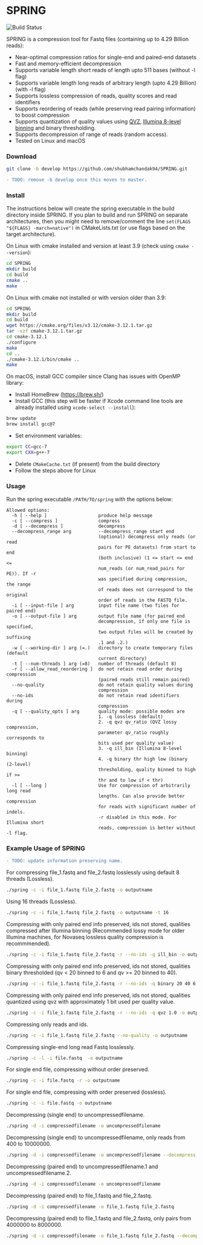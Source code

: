 # SPRING

![Build Status](https://travis-ci.org/shubhamchandak94/Spring.svg?branch=develop)

SPRING is a compression tool for Fastq files (containing up to 4.29 Billion reads):
- Near-optimal compression ratios for single-end and paired-end datasets
- Fast and memory-efficient decompression
- Supports variable length short reads of length upto 511 bases (without -l flag)
- Supports variable length long reads of arbitrary length (upto 4.29 Billion) (with -l flag)
- Supports lossless compression of reads, quality scores and read identifiers
- Supports reordering of reads (while preserving read pairing information) to boost compression
- Supports quantization of quality values using [QVZ](https://github.com/mikelhernaez/qvz/), [Illumina 8-level binning](https://www.illumina.com/documents/products/whitepapers/whitepaper_datacompression.pdf) and binary thresholding.
- Supports decompression of range of reads (random access).
- Tested on Linux and macOS

### Download
```bash
git clone -b develop https://github.com/shubhamchandak94/SPRING.git
```
```diff
- TODO: remove -b develop once this moves to master.
```

### Install
The instructions below will create the spring executable in the build directory inside SPRING. If you plan to build and run SPRING on separate architectures, then you might need to remove/comment the line ```set(FLAGS "${FLAGS} -march=native")``` in CMakeLists.txt (or use flags based on the target architecture).

On Linux with cmake installed and version at least 3.9 (check using ```cmake --version```):
```bash
cd SPRING
mkdir build
cd build
cmake ..
make
```

On Linux with cmake not installed or with version older than 3.9:
```bash
cd SPRING
mkdir build
cd build
wget https://cmake.org/files/v3.12/cmake-3.12.1.tar.gz
tar -xzf cmake-3.12.1.tar.gz
cd cmake-3.12.1
./configure
make
cd ..
./cmake-3.12.1/bin/cmake ..
make
```

On macOS, install GCC compiler since Clang has issues with OpenMP library:
- Install HomeBrew (https://brew.sh/)
- Install GCC (this step will be faster if Xcode command line tools are already installed using ```xcode-select --install```):
```bash
brew update
brew install gcc@7
```
- Set environment variables:
```bash
export CC=gcc-7
export CXX=g++-7
```
- Delete ```CMakeCache.txt``` (if present) from the build directory
- Follow the steps above for Linux

### Usage
Run the spring executable ```/PATH/TO/spring``` with the options below:
```
Allowed options:
  -h [ --help ]                   produce help message
  -c [ --compress ]               compress
  -d [ --decompress ]             decompress
  --decompress_range arg          --decompress_range start end
                                  (optional) decompress only reads (or read 
                                  pairs for PE datasets) from start to end 
                                  (both inclusive) (1 <= start <= end <= 
                                  num_reads (or num_read_pairs for PE)). If -r 
                                  was specified during compression, the range 
                                  of reads does not correspond to the original 
                                  order of reads in the FASTQ file.
  -i [ --input-file ] arg         input file name (two files for paired end)
  -o [ --output-file ] arg        output file name (for paired end 
                                  decompression, if only one file is specified,
                                  two output files will be created by suffixing
                                  .1 and .2.)
  -w [ --working-dir ] arg (=.)   directory to create temporary files (default 
                                  current directory)
  -t [ --num-threads ] arg (=8)   number of threads (default 8)
  -r [ --allow_read_reordering ]  do not retain read order during compression 
                                  (paired reads still remain paired)
  --no-quality                    do not retain quality values during 
                                  compression
  --no-ids                        do not retain read identifiers during 
                                  compression
  -q [ --quality_opts ] arg       quality mode: possible modes are
                                  1. -q lossless (default)
                                  2. -q qvz qv_ratio (QVZ lossy compression, 
                                  parameter qv_ratio roughly corresponds to 
                                  bits used per quality value)
                                  3. -q ill_bin (Illumina 8-level binning)
                                  4. -q binary thr high low (binary (2-level) 
                                  thresholding, quality binned to high if >= 
                                  thr and to low if < thr)
  -l [ --long ]                   Use for compression of arbitrarily long read 
                                  lengths. Can also provide better compression 
                                  for reads with significant number of indels. 
                                  -r disabled in this mode. For Illumina short 
                                  reads, compression is better without -l flag.
```

### Example Usage of SPRING
```diff
- TODO: update information preserving name.
```

For compressing file_1.fastq and file_2.fastq losslessly using default 8 threads (Lossless).
```bash
./spring -c -i file_1.fastq file_2.fastq -o outputname
```
Using 16 threads (Lossless).
```bash
./spring -c -i file_1.fastq file_2.fastq -o outputname -t 16
```
Compressing with only paired end info preserved, ids not stored, qualities compressed after Illumina binning (Recommended lossy mode for older Illumina machines, for Novaseq lossless quality compression is recommmended).
```bash
./spring -c -i file_1.fastq file_2.fastq -r --no-ids -q ill_bin -o outputname
```
Compressing with only paired end info preserved, ids not stored, qualities binary thresholded (qv < 20 binned to 6 and qv >= 20 binned to 40).
```bash
./spring -c -i file_1.fastq file_2.fastq -r --no-ids -q binary 20 40 6 -o outputname
```
Compressing with only paired end info preserved, ids not stored, qualities quantized using qvz with approximately 1 bit used per quality value.
```bash
./spring -c -i file_1.fastq file_2.fastq -r --no-ids -q qvz 1.0 -o outputname
```
Compressing only reads and ids.
```bash
./spring -c -i file_1.fastq file_2.fastq --no-quality -o outputname
```
Compressing single-end long read Fastq losslessly.
```bash
./spring -c -l -i file.fastq  -o outputname
```
For single end file, compressing without order preserved.
```bash
./spring -c -i file.fastq -r -o outputname
```
For single end file, compressing with order preserved (lossless).
```bash
./spring -c -i file.fastq -o outputname
```
Decompressing (single end) to uncompressedfilename.
```bash
./spring -d -i compressedfilename -o uncompressedfilename
```
Decompressing (single end) to uncompressedfilename, only reads from 400 to 10000000.
```bash
./spring -d -i compressedfilename -o uncompressedfilename --decompress_range 400 1000000
```
Decompressing (paired end) to uncompressedfilename.1 and uncompressedfilename.2.
```bash
./spring -d -i compressedfilename -o uncompressedfilename
```
Decompressing (paired end) to file_1.fastq and file_2.fastq.
```bash
./spring -d -i compressedfilename -o file_1.fastq file_2.fastq
```
Decompressing (paired end) to file_1.fastq and file_2.fastq, only pairs from 4000000 to 8000000.
```bash
./spring -d -i compressedfilename -o file_1.fastq file_2.fastq --decompress_range 4000000 8000000
```
